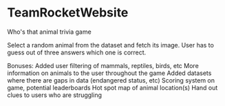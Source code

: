 # TeamRocketWebsite

Who's that animal trivia game
 
Select a random animal from the dataset and fetch its image.
User has to guess out of three answers which one is correct.

Bonuses:
Added user filtering of mammals, reptiles, birds, etc
More information on animals to the user throughout the game
Added datasets where there are gaps in data (endangered status, etc)
Scoring system on game, potential leaderboards
Hot spot map of animal location(s)
Hand out clues to users who are struggling